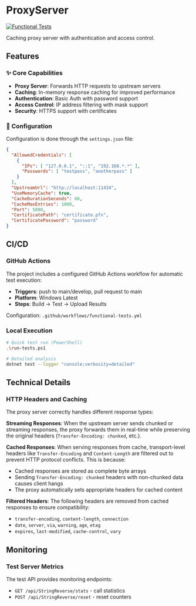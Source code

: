 # ProxyServer

[![Functional Tests](https://github.com/DimonSmart/ProxyServer/actions/workflows/functional-tests.yml/badge.svg?branch=main)](https://github.com/DimonSmart/ProxyServer/actions/workflows/functional-tests.yml)

Caching proxy server with authentication and access control.

## Features

### ✨ Core Capabilities

- **Proxy Server**: Forwards HTTP requests to upstream servers
- **Caching**: In-memory response caching for improved performance
- **Authentication**: Basic Auth with password support
- **Access Control**: IP address filtering with mask support
- **Security**: HTTPS support with certificates

### 🔧 Configuration

Configuration is done through the `settings.json` file:

```json
{
  "AllowedCredentials": [
    {
      "IPs": [ "127.0.0.1", "::1", "192.168.*.*" ],
      "Passwords": [ "testpass", "anotherpass" ]
    }
  ],
  "UpstreamUrl": "http://localhost:11434",
  "UseMemoryCache": true,
  "CacheDurationSeconds": 60,
  "CacheMaxEntries": 1000,
  "Port": 5000,
  "CertificatePath": "certificate.pfx",
  "CertificatePassword": "password"
}
```

## CI/CD

### GitHub Actions

The project includes a configured GitHub Actions workflow for automatic test execution:

- **Triggers**: push to main/develop, pull request to main
- **Platform**: Windows Latest
- **Steps**: Build → Test → Upload Results

Configuration: `.github/workflows/functional-tests.yml`

### Local Execution

```bash
# Quick test run (PowerShell)
.\run-tests.ps1

# Detailed analysis
dotnet test --logger "console;verbosity=detailed"
```

## Technical Details

### HTTP Headers and Caching

The proxy server correctly handles different response types:

**Streaming Responses**: When the upstream server sends chunked or streaming responses, the proxy forwards them in real-time while preserving the original headers (`Transfer-Encoding: chunked`, etc.).

**Cached Responses**: When serving responses from cache, transport-level headers like `Transfer-Encoding` and `Content-Length` are filtered out to prevent HTTP protocol conflicts. This is because:
- Cached responses are stored as complete byte arrays
- Sending `Transfer-Encoding: chunked` headers with non-chunked data causes client hangs
- The proxy automatically sets appropriate headers for cached content

**Filtered Headers**: The following headers are removed from cached responses to ensure compatibility:
- `transfer-encoding`, `content-length`, `connection`
- `date`, `server`, `via`, `warning`, `age`, `etag`
- `expires`, `last-modified`, `cache-control`, `vary`

## Monitoring

### Test Server Metrics

The test API provides monitoring endpoints:

- `GET /api/StringReverse/stats` - call statistics
- `POST /api/StringReverse/reset` - reset counters

